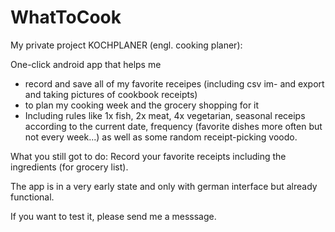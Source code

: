 # WhatToCook

My private project KOCHPLANER (engl. cooking planer): 

One-click android app that helps me 

- record and save all of my favorite receipes (including csv im- and export and taking pictures of cookbook receipts)
- to plan my cooking week and the grocery shopping for it
- Including rules like 1x fish, 2x meat, 4x vegetarian, seasonal receips according to the current date, frequency (favorite dishes more often but not every week...) as well as some random receipt-picking voodo. 

What you still got to do: Record your favorite receipts including the ingredients (for grocery list). 

The app is in a very early state and only with german interface but already functional.

If you want to test it, please send me a messsage.

